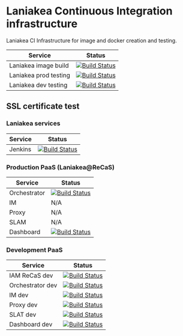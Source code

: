 Laniakea Continuous Integration infrastructure
==============================================

Laniakea CI Infrastructure for image and docker creation and testing.

| Service | Status |
| --- | --- |
| Laniakea image build | [![Build Status](http://build-usegalaxy-it.cloud.ba.infn.it:4000/jenkins/buildStatus/icon?job=Laniakea_image_build)](http://build-usegalaxy-it.cloud.ba.infn.it:4000/jenkins/view/Laniakea/job/Laniakea_image_build/) |
| Laniakea prod testing | [![Build Status](http://build-usegalaxy-it.cloud.ba.infn.it:4000/jenkins/buildStatus/icon?subject=testing)](http://build-usegalaxy-it.cloud.ba.infn.it/:4000/jenkins/job/laniakea_at_recas_prod_test/) |
| Laniakea dev testing | [![Build Status](https://build-usegalaxy-it.cloud.ba.infn.it/jenkins/buildStatus/icon?subject=testing)](https://build-usegalaxy-it.cloud.ba.infn.it/jenkins/view/Laniakea/job/laniakea_dev_test/) |



SSL certificate test
--------------------

### Laniakea services

| Service | Status |
| --- | --- |
| Jenkins | [![Build Status](https://build-usegalaxy-it.cloud.ba.infn.it/jenkins/buildStatus/icon?job=Jenkins+ssl+cert+check)](https://build-usegalaxy-it.cloud.ba.infn.it/jenkins/view/check%20ssl/job/Jenkins%20ssl%20cert%20check/) |

### Production PaaS (Laniakea@ReCaS)

| Service | Status |
| --- | --- |
| Orchestrator | [![Build Status](https://build-usegalaxy-it.cloud.ba.infn.it/jenkins/buildStatus/icon?job=orchestrator+Laniakea_at_ReCaS+ssl+cert+test)](https://build-usegalaxy-it.cloud.ba.infn.it/jenkins/view/check%20ssl/job/orchestrator%20Laniakea_at_ReCaS%20ssl%20cert%20test/) |
| IM | N/A |
| Proxy | N/A |
| SLAM | N/A |
| Dashboard | [![Build Status](https://build-usegalaxy-it.cloud.ba.infn.it/jenkins/buildStatus/icon?job=Dashboard+Laniakea_at_ReCaS+ssl+cert+test)](https://build-usegalaxy-it.cloud.ba.infn.it/jenkins/view/check%20ssl/job/Dashboard%20Laniakea_at_ReCaS%20ssl%20cert%20test/) |

### Development PaaS

| Service | Status |
| --- | --- |
| IAM ReCaS dev | [![Build Status](https://build-usegalaxy-it.cloud.ba.infn.it/jenkins/buildStatus/icon?job=iam+recas+test+ssl+cert+check)](https://build-usegalaxy-it.cloud.ba.infn.it/jenkins/view/check%20ssl/job/iam%20recas%20test%20ssl%20cert%20check/) |
| Orchestrator dev | [![Build Status](http://build-usegalaxy-it.cloud.ba.infn.it:4000/jenkins/buildStatus/icon?job=orchestrator+dev+ssl+cert+check)](http://build-usegalaxy-it.cloud.ba.infn.it:4000/jenkins/view/check%20ssl/job/orchestrator%20dev%20ssl%20cert%20check/) |
| IM dev | [![Build Status](https://build-usegalaxy-it.cloud.ba.infn.it/jenkins/buildStatus/icon?job=IM+dev+ssl+cert+check)](https://build-usegalaxy-it.cloud.ba.infn.it/jenkins/view/check%20ssl/job/IM%20dev%20ssl%20cert%20check/) |
| Proxy dev | [![Build Status](https://build-usegalaxy-it.cloud.ba.infn.it/jenkins/buildStatus/icon?job=proxy+dev+ssl+cert)](https://build-usegalaxy-it.cloud.ba.infn.it/jenkins/view/check%20ssl/job/proxy%20dev%20ssl%20cert/) |
| SLAT dev | [![Build Status](https://build-usegalaxy-it.cloud.ba.infn.it/jenkins/buildStatus/icon?job=slat+test+ssl+cert+check)](https://build-usegalaxy-it.cloud.ba.infn.it/jenkins/view/check%20ssl/job/slat%20test%20ssl%20cert%20check/) |
| Dashboard dev | [![Build Status](https://build-usegalaxy-it.cloud.ba.infn.it/jenkins/buildStatus/icon?job=Dashboard+dev+ssl+cert+check)](https://build-usegalaxy-it.cloud.ba.infn.it/jenkins/view/check%20ssl/job/Dashboard%20dev%20ssl%20cert%20check/) |

